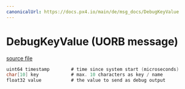 ```yaml
---
canonicalUrl: https://docs.px4.io/main/de/msg_docs/DebugKeyValue
---
```


# DebugKeyValue (UORB message)



[source file](https://github.com/PX4/PX4-Autopilot/blob/release/1.14/msg/DebugKeyValue.msg)

```c
uint64 timestamp        # time since system start (microseconds)
char[10] key            # max. 10 characters as key / name
float32 value           # the value to send as debug output

```

